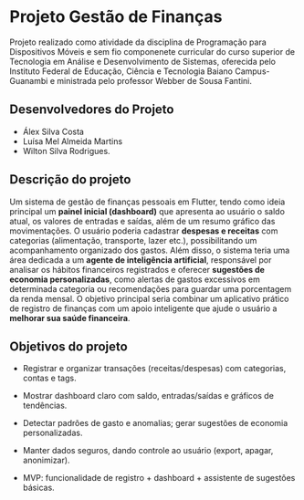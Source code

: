 # Projeto Gestão de Finanças 

Projeto realizado como atividade da disciplina de Programação para Dispositivos Móveis e sem fio componenete curricular do curso superior de Tecnologia em Análise e Desenvolvimento de Sistemas, oferecida pelo Instituto Federal de Educação, Ciência e Tecnologia Baiano Campus-Guanambi e ministrada pelo professor Webber de Sousa Fantini. 

## Desenvolvedores do Projeto

- Álex Silva Costa
- Luísa Mel Almeida Martins
- Wilton Silva Rodrigues.

## Descrição do projeto 

Um sistema de gestão de finanças pessoais em Flutter, tendo como ideia principal um **painel inicial (dashboard)** que apresenta ao usuário o saldo atual, os valores de entradas e saídas, além de um resumo gráfico das movimentações. O usuário poderia cadastrar **despesas e receitas** com categorias (alimentação, transporte, lazer etc.), possibilitando um acompanhamento organizado dos gastos. Além disso, o sistema teria uma área dedicada a um **agente de inteligência artificial**, responsável por analisar os hábitos financeiros registrados e oferecer **sugestões de economia personalizadas**, como alertas de gastos excessivos em determinada categoria ou recomendações para guardar uma porcentagem da renda mensal. O objetivo principal seria combinar um aplicativo prático de registro de finanças com um apoio inteligente que ajude o usuário a **melhorar sua saúde financeira**.

## Objetivos do projeto 

- Registrar e organizar transações (receitas/despesas) com categorias, contas e tags.
    
- Mostrar dashboard claro com saldo, entradas/saídas e gráficos de tendências.
    
- Detectar padrões de gasto e anomalias; gerar sugestões de economia personalizadas.
    
- Manter dados seguros, dando controle ao usuário (export, apagar, anonimizar).
    
- MVP: funcionalidade de registro + dashboard + assistente de sugestões básicas.
